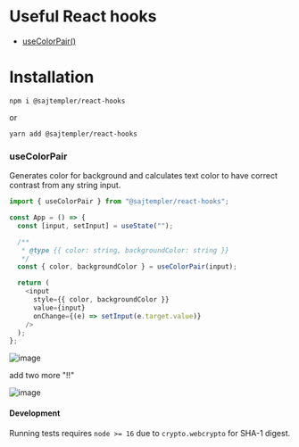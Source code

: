 # Useful React hooks

- [useColorPair()](https://github.com/sajTempler/react-hooks#usecolorpair)


# Installation

```
npm i @sajtempler/react-hooks
```

or

```
yarn add @sajtempler/react-hooks
```

### useColorPair

Generates color for background and calculates text color to have correct contrast from any string input.

```js
import { useColorPair } from "@sajtempler/react-hooks";

const App = () => {
  const [input, setInput] = useState("");

  /**
   * @type {{ color: string, backgroundColor: string }}
   */
  const { color, backgroundColor } = useColorPair(input);

  return (
    <input
      style={{ color, backgroundColor }}
      value={input}
      onChange={(e) => setInput(e.target.value)}
    />
  );
};
```

![image](https://user-images.githubusercontent.com/7117333/134502385-afb873d4-4ada-44ee-b212-b4cc5070f742.png)

add two more "!!"

![image](https://user-images.githubusercontent.com/7117333/134502432-77899335-fbfc-4f2d-b088-332728341eae.png)

#### Development

Running tests requires `node >= 16` due to `crypto.webcrypto` for SHA-1 digest.
